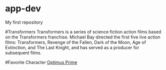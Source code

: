 # app-dev
My first repository

#Transformers
Transformers is a series of science fiction action films based on the Transformers franchise. 
Michael Bay directed the first five live action films: Transformers, Revenge of the Fallen, Dark of the Moon, Age of Extinction, and The Last Knight, 
and has served as a producer for subsequent films.

#Favorite Character [Optimus Prime](https://www.justgeek.com/cdn/shop/articles/optimus-prime-1.webp?v=1697541218)
